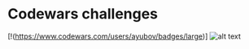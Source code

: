 # Codewars challenges
[!(https://www.codewars.com/users/ayubov/badges/large)]
![alt text](https://dev.codewars.com/images/logo-220ae435.png)
